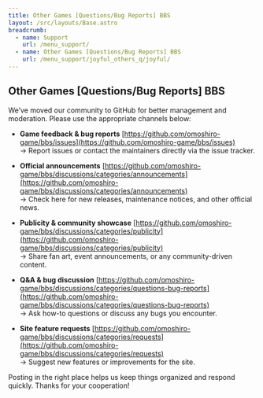 ```yaml
---
title: Other Games [Questions/Bug Reports] BBS
layout: /src/layouts/Base.astro
breadcrumb:
  - name: Support
    url: /menu_support/
  - name: Other Games [Questions/Bug Reports] BBS
    url: /menu_support/joyful_others_q/joyful/
---
```


## Other Games [Questions/Bug Reports] BBS
  

We’ve moved our community to GitHub for better management and moderation. Please use the appropriate channels below:

* **Game feedback & bug reports**
  [https://github.com/omoshiro-game/bbs/issues](https://github.com/omoshiro-game/bbs/issues)  
  → Report issues or contact the maintainers directly via the issue tracker.

* **Official announcements**
  [https://github.com/omoshiro-game/bbs/discussions/categories/announcements](https://github.com/omoshiro-game/bbs/discussions/categories/announcements)  
  → Check here for new releases, maintenance notices, and other official news.

* **Publicity & community showcase**
  [https://github.com/omoshiro-game/bbs/discussions/categories/publicity](https://github.com/omoshiro-game/bbs/discussions/categories/publicity)  
  → Share fan art, event announcements, or any community-driven content.

* **Q\&A & bug discussion**
  [https://github.com/omoshiro-game/bbs/discussions/categories/questions-bug-reports](https://github.com/omoshiro-game/bbs/discussions/categories/questions-bug-reports)  
  → Ask how-to questions or discuss any bugs you encounter.

* **Site feature requests**
  [https://github.com/omoshiro-game/bbs/discussions/categories/requests](https://github.com/omoshiro-game/bbs/discussions/categories/requests)  
  → Suggest new features or improvements for the site.

Posting in the right place helps us keep things organized and respond quickly. Thanks for your cooperation!

